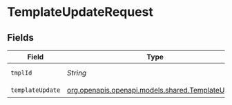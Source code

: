 # TemplateUpdateRequest


## Fields

| Field                                                                                      | Type                                                                                       | Required                                                                                   | Description                                                                                |
| ------------------------------------------------------------------------------------------ | ------------------------------------------------------------------------------------------ | ------------------------------------------------------------------------------------------ | ------------------------------------------------------------------------------------------ |
| `tmplId`                                                                                   | *String*                                                                                   | :heavy_check_mark:                                                                         | id of the template                                                                         |
| `templateUpdate`                                                                           | [org.openapis.openapi.models.shared.TemplateUpdate](../../models/shared/TemplateUpdate.md) | :heavy_check_mark:                                                                         | N/A                                                                                        |